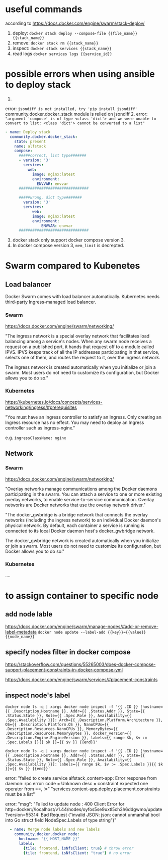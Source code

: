 # useful commands
according to https://docs.docker.com/engine/swarm/stack-deploy/
1. deploy: `docker stack deploy --compose-file {{file_name}} {{stack_name}}`
2. remove: `docker stack rm {{stack_name}}`
3. inspect: `docker stack services {{stack_name}}`
4. read logs `docker services logs {{service_id}}`

# possible errors when using ansible to deploy stack
1. 
error: `jsondiff is not installed, try 'pip install jsondiff'`
community.docker.docker_stack module is relied on jsondiff
2. 
error: `"argument 'compose' is of type <class 'dict'> and we were unable to convert to list: <class 'dict'> cannot be converted to a list"`

```yaml
- name: Deploy stack
  community.docker.docker_stack:
    state: present
    name: alfstack
    compose:
      #####correct, list type#######
      - version: '3'
        services:
          web:
            image: nginx:latest
            environment:
              ENVVAR: envvar
      ###############################

      #####wrong, dict type#######
        version: '3'
        services:
            web:
            image: nginx:latest
            environment:
                ENVVAR: envvar
      ###############################
```
3. docker stack only support docker compose version 3.
4. In docker compose version 3, `mem_limit` is decrepted.

# Swarm compared to Kubenetes
## Load balancer
Docker Swarm comes with load balancer automatically.
Kubernetes needs third-party Ingress-managed load balancer.
### Swarm
https://docs.docker.com/engine/swarm/networking/

"The ingress network is a special overlay network that facilitates load balancing among a service's nodes. When any swarm node receives a request on a published port, it hands that request off to a module called IPVS. IPVS keeps track of all the IP addresses participating in that service, selects one of them, and routes the request to it, over the ingress network.

The ingress network is created automatically when you initialize or join a swarm. Most users do not need to customize its configuration, but Docker allows you to do so."

### Kubernetes

https://kubernetes.io/docs/concepts/services-networking/ingress/#prerequisites

"You must have an Ingress controller to satisfy an Ingress. Only creating an Ingress resource has no effect.
You may need to deploy an Ingress controller such as ingress-nginx."

e.g. `ingressClassName: nginx`

## Network
### Swarm
https://docs.docker.com/engine/swarm/networking/

"Overlay networks manage communications among the Docker daemons participating in the swarm. You can attach a service to one or more existing overlay networks, to enable service-to-service communication. Overlay networks are Docker networks that use the overlay network driver."

"The docker_gwbridge is a bridge network that connects the overlay networks (including the ingress network) to an individual Docker daemon's physical network. By default, each container a service is running is connected to its local Docker daemon host's docker_gwbridge network.

The docker_gwbridge network is created automatically when you initialize or join a swarm. Most users do not need to customize its configuration, but Docker allows you to do so."

### Kubernetes
....

# to assign container to specific node
## add node lable
https://docs.docker.com/engine/swarm/manage-nodes/#add-or-remove-label-metadata
`docker node update --label-add {{key}}={{value}} {{node_name}}`
## specify nodes filter in docker compose
https://stackoverflow.com/questions/55265003/does-docker-compose-support-placement-constraints-in-docker-compose-yml

https://docs.docker.com/engine/swarm/services/#placement-constraints

## inspect node's label
`docker node ls -q | xargs docker node inspect -f '{{ .ID }} [hostname={{ .Description.Hostname }}, Addr={{ .Status.Addr }}, State={{ .Status.State }}, Role={{ .Spec.Role }}, Availability={{ .Spec.Availability }}]: Arch={{ .Description.Platform.Architecture }}, OS={{ .Description.Platform.OS }}, NanoCPUs={{ .Description.Resources.NanoCPUs }}, MemoryBytes={{ .Description.Resources.MemoryBytes }}, docker_version={{ .Description.Engine.EngineVersion }}, labels={{ range $k, $v := .Spec.Labels }}{{ $k }}={{ $v }} {{end}}'`

`docker node ls -q | xargs docker node inspect -f '{{ .ID }} [hostname={{ .Description.Hostname }}, Addr={{ .Status.Addr }}, State={{ .Status.State }}, Role={{ .Spec.Role }}, Availability={{ .Spec.Availability }}]: labels={{ range $k, $v := .Spec.Labels }}{{ $k }}={{ $v }} {{end}}'`

error:
"failed to create service alfstack_content-app: Error response from daemon: rpc error: code = Unknown desc = constraint expected one operator from ==, !="
"services.content-app.deploy.placement.constraints must be a list"


error:
"msg": "Failed to update node : 400 Client Error for http+docker://localhost/v1.44/nodes/oyfos5se9uxtl5ch3h6ddgwmo/update?version=55314: Bad Request (\"invalid JSON: json: cannot unmarshal bool into Go struct field NodeSpec.Labels of type string\")"
```yaml
  - name: Merge node labels and new labels
    community.docker.docker_node:
      hostname: "{{ HOST_NAME }}"
      labels:
        {tile: frontend, isNfsClient: true} # throw error
        {tile: frontend, isNfsClient: "true"} # no error

   
```
